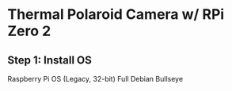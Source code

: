 # Thermal Polaroid Camera w/ RPi Zero 2

## Step 1: Install OS
Raspberry Pi OS (Legacy, 32-bit) Full
Debian Bullseye
